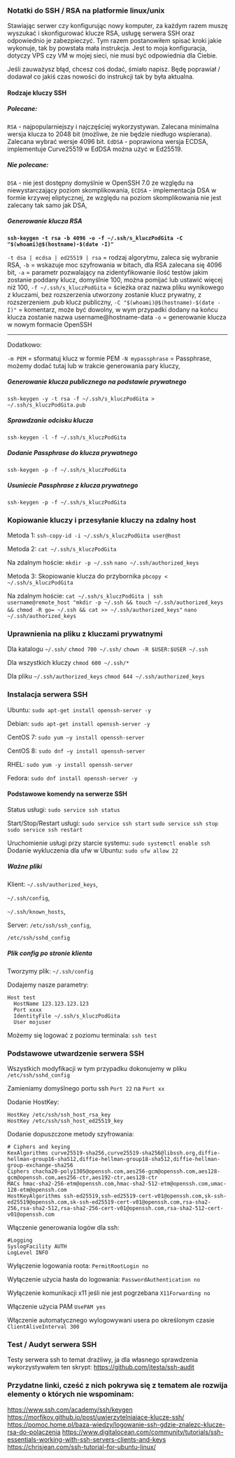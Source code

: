 ### Notatki do SSH / RSA na platformie linux/unix

Stawiając serwer czy konfigurując nowy komputer, za każdym razem muszę wyszukać i skonfigurować klucze RSA, usługę serwera SSH oraz odpowiednio je zabezpieczyć. Tym razem postanowiłem spisać kroki jakie wykonuje, tak by powstała mała instrukcja. 
Jest to moja konfiguracja, dotyczy VPS czy VM w mojej sieci, nie musi być odpowiednia dla Ciebie.
 
Jeśli zauważysz błąd, chcesz coś dodać, śmiało napisz. Będę poprawiał / dodawał co jakiś czas nowości do instrukcji tak by była aktualna. 

#### Rodzaje kluczy SSH

##### Polecane:
```RSA``` - najpopularniejszy i najczęściej wykorzystywan.  Zalecana minimalna wersja klucza to 2048 bit (możliwe, że nie będzie niedługo wspierana). Zalecana wybrać wersje 4096 bit.
```EdDSA``` - poprawiona wersja ECDSA, implementuje Curve25519 w EdDSA można użyć w Ed25519.

##### Nie polecane:
```DSA``` - nie jest dostępny domyślnie w OpenSSH 7.0 ze względu na niewystarczający poziom skomplikowania, 
```ECDSA``` - implementacja DSA w formie krzywej eliptycznej, ze względu na poziom skomplikowania nie jest zalecany tak samo jak DSA, 

##### Generowanie klucza RSA

**```ssh-keygen -t rsa -b 4096 -o -f ~/.ssh/s_kluczPodGita -C "$(whoami)@$(hostname)-$(date -I)"```**

  ```-t dsa | ecdsa | ed25519 | rsa``` = rodzaj algorytmu, zaleca się wybranie RSA,
  ```-b``` = wskazuje moc szyfrowania w bitach, dla RSA zalecana się 4096 bit,
  ```-a``` = parametr pozwalający na zidentyfikowanie ilość testów jakim zostanie poddany klucz, domyślnie 100, można pomijać lub ustawić więcej niż 100, 
  ```-f ~/.ssh/s_kluczPodGita``` = ścieżka oraz nazwa pliku wynikowego z kluczami, bez rozszerzenia utworzony zostanie klucz prywatny, z rozszerzeniem .pub klucz publiczny, 
  ```-C "$(whoami)@$(hostname)-$(date -I)"``` = komentarz, może być dowolny, w wym przypadki dodany na końcu klucza zostanie nazwa username@hostname-data
  ```-o``` = generowanie klucza w nowym formacie OpenSSH

  ---
  Dodatkowo:

 ```-m PEM``` = sformatuj klucz w formie PEM
 ```-N mypassphrase``` = Passphrase, możemy dodać tutaj lub w trakcie generowania pary kluczy,

##### Generowanie klucza publicznego na podstawie prywatnego

```ssh-keygen -y -t rsa -f ~/.ssh/s_kluczPodGita > ~/.ssh/s_kluczPodGita.pub```

##### Sprawdzanie odcisku klucza

```ssh-keygen -l -f ~/.ssh/s_kluczPodGita```

##### Dodanie Passphrase do klucza prywatnego

```ssh-keygen -p -f ~/.ssh/s_kluczPodGita```

##### Usuniecie Passphrase z klucza prywatnego

```ssh-keygen -p -f ~/.ssh/s_kluczPodGita```

### Kopiowanie kluczy i przesyłanie kluczy na zdalny host 

Metoda 1:
```ssh-copy-id -i ~/.ssh/s_kluczPodGita user@host```

Metoda 2:
```cat ~/.ssh/s_kluczPodGita```

Na zdalnym hoście:
```mkdir -p ~/.ssh```
```nano ~/.ssh/authorized_keys```

Metoda 3:
Skopiowanie klucza do przybornika
```pbcopy < ~/.ssh/s_kluczPodGita```

Na zdalnym hoście:
```cat ~/.ssh/s_kluczPodGita | ssh username@remote_host "mkdir -p ~/.ssh && touch ~/.ssh/authorized_keys && chmod -R go= ~/.ssh && cat >> ~/.ssh/authorized_keys"```
```nano ~/.ssh/authorized_keys ```

### Uprawnienia na pliku z kluczami prywatnymi

Dla katalogu ```~/.ssh/```
```chmod 700 ~/.ssh/```
```chown -R $USER:$USER ~/.ssh```

Dla wszystkich kluczy
```chmod 600 ~/.ssh/*```

Dla pliku ```~/.ssh/authorized_keys```
```chmod 644 ~/.ssh/authorized_keys```

### Instalacja serwera SSH

Ubuntu:
```sudo apt-get install openssh-server -y```

Debian:
```sudo apt-get install openssh-server -y```

CentOS 7:
```sudo yum –y install openssh-server```

CentOS 8:
```sudo dnf –y install openssh-server```

RHEL:
```sudo yum -y install openssh-server```

Fedora: 
```sudo dnf install openssh-server -y```

#### Podstawowe komendy na serwerze SSH 

Status usługi:
```sudo service ssh status```

Start/Stop/Restart usługi:
```sudo service ssh start```
```sudo service ssh stop```
```sudo service ssh restart```

Uruchomienie usługi przy starcie systemu:
```sudo systemctl enable ssh```
Dodanie wykluczenia dla ufw w Ubuntu:
```sudo ufw allow 22```


##### Ważne pliki 
Klient:
```~/.ssh/authorized_keys```,

```~/.ssh/config```,

```~/.ssh/known_hosts```,

Server:
```/etc/ssh/ssh_config```, 

```/etc/ssh/sshd_config```

##### Plik config po stronie klienta 
Tworzymy plik: ```~/.ssh/config```

Dodajemy nasze parametry: 
```
Host test
  HostName 123.123.123.123
  Port xxxx
  IdentityFile ~/.ssh/s_kluczPodGita
  User mojuser 
```
Możemy się logować z poziomu terminala:
``` ssh test ```

### Podstawowe utwardzenie serwera SSH

Wszystkich modyfikacji w tym przypadku dokonujemy w pliku ```/etc/ssh/sshd_config```

Zamieniamy domyślnego portu ssh 
```Port 22``` na ```Port xx```

Dodanie HostKey:
```
HostKey /etc/ssh/ssh_host_rsa_key
HostKey /etc/ssh/ssh_host_ed25519_key
```

Dodanie dopuszczone metody szyfrowania: 
```
# Ciphers and keying
KexAlgorithms curve25519-sha256,curve25519-sha256@libssh.org,diffie-hellman-group16-sha512,diffie-hellman-group18-sha512,diffie-hellman-group-exchange-sha256
Ciphers chacha20-poly1305@openssh.com,aes256-gcm@openssh.com,aes128-gcm@openssh.com,aes256-ctr,aes192-ctr,aes128-ctr
MACs hmac-sha2-256-etm@openssh.com,hmac-sha2-512-etm@openssh.com,umac-128-etm@openssh.com
HostKeyAlgorithms ssh-ed25519,ssh-ed25519-cert-v01@openssh.com,sk-ssh-ed25519@openssh.com,sk-ssh-ed25519-cert-v01@openssh.com,rsa-sha2-256,rsa-sha2-512,rsa-sha2-256-cert-v01@openssh.com,rsa-sha2-512-cert-v01@openssh.com
```

Włączenie generowania logów dla ssh:
```
#Logging
SyslogFacility AUTH
LogLevel INFO
```
Wyłączenie logowania roota:
```PermitRootLogin no```

Wyłączenie użycia hasła do logowania: 
```PasswordAuthentication no```

Wyłączenie komunikacji x11 jeśli nie jest pogrzebana 
```X11Forwarding no```

Włączenie użycia PAM 
```UsePAM yes```

Włączenie automatycznego wylogowywani usera po określonym czasie 
```ClientAliveInterval 300```

### Test / Audyt serwera SSH

Testy serwera ssh to temat drażliwy, ja dla własnego sprawdzenia wykorzystywałem ten skrypt:
https://github.com/jtesta/ssh-audit

### Przydatne linki, cześć z nich pokrywa się z tematem ale rozwija elementy o których nie wspominam: 
https://www.ssh.com/academy/ssh/keygen
https://morfikov.github.io/post/uwierzytelniajace-klucze-ssh/
https://pomoc.home.pl/baza-wiedzy/logowanie-ssh-gdzie-znalezc-klucze-rsa-do-polaczenia
https://www.digitalocean.com/community/tutorials/ssh-essentials-working-with-ssh-servers-clients-and-keys
https://chrisjean.com/ssh-tutorial-for-ubuntu-linux/